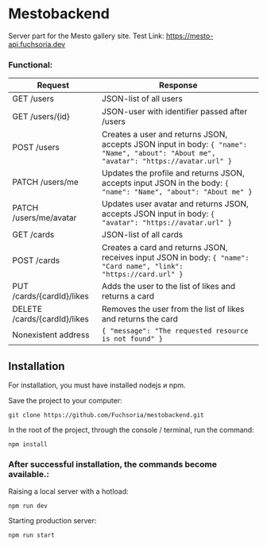 # Mestobackend
Server part for the Mesto gallery site.
Test Link: https://mesto-api.fuchsoria.dev

### Functional:
| Request | Response |
|--|--|
| GET /users | JSON-list of all users |
| GET /users/{id} | JSON-user with identifier passed after /users|
| POST /users | Creates a user and returns JSON, accepts JSON input in body: `{ "name": "Name", "about": "About me", "avatar": "https://avatar.url" }`  |
| PATCH /users/me | Updates the profile and returns JSON, accepts input JSON in the body: `{ "name": "Name", "about": "About me" }` |
| PATCH /users/me/avatar | Updates user avatar and returns JSON, accepts JSON input in body: `{ "avatar": "https://avatar.url" }` |
| GET /cards | JSON-list of all cards |
| POST /cards | Creates a card and returns JSON, receives input JSON in body: `{ "name": "Card name", "link": "https://card.url" }`|
| PUT /cards/{cardId}/likes | Adds the user to the list of likes and returns a card |
| DELETE /cards/{cardId}/likes | Removes the user from the list of likes and returns the card |
| Nonexistent address | `{ "message": "The requested resource is not found" }` |


## Installation
For installation, you must have installed nodejs и npm.

Save the project to your computer:

    git clone https://github.com/Fuchsoria/mestobackend.git

In the root of the project, through the console / terminal, run the command:

    npm install
### After successful installation, the commands become available.: 
Raising a local server with a hotload:

    npm run dev
Starting production server:

    npm run start
